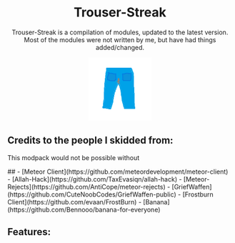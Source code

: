 <div align="center">
  <h1>Trouser-Streak</h1>
    <p>Trouser-Streak is a compilation of modules, updated to the latest version. Most of the modules were not written by me, but have had things added/changed. </p>
  <img src="src/main/resources/assets/icon/icon.png" alt="Trouser-Streak Logo" width="28%"/>
</div>  

## Credits to the people I skidded from:
<div align="left">
    <p>This modpack would not be possible without </p>
##
- [Meteor Client](https://github.com/meteordevelopment/meteor-client)
- [Allah-Hack](https://github.com/TaxEvasiqn/allah-hack)
- [Meteor-Rejects](https://github.com/AntiCope/meteor-rejects)
- [GriefWaffen](https://github.com/CuteNoobCodes/GriefWaffen-public)
- [Frostburn Client](https://github.com/evaan/FrostBurn)
- [Banana](https://github.com/Bennooo/banana-for-everyone)

## Features:

